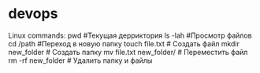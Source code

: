 # devops
Linux commands:
pwd			    #Текущая дерриктория
ls -lah			    #Просмотр файлов
cd /path		    #Переход в новую папку
touch file.txt              # Создать файл
mkdir new_folder            # Создать папку
mv file.txt new_folder/     # Переместить файл
rm -rf new_folder           # Удалить папку и файлы
